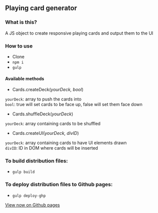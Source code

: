 ## Playing card generator

### What is this?
A JS object to create responsive playing cards and output them to the UI

### How to use
* Clone
* `npm i`
* `gulp`

#### Available methods
* Cards.createDeck(_yourDeck, bool_)

`yourDeck`: array to push the cards into  <br /> `bool`: true will set cards to be face up, false will set them face down

* Cards.shuffleDeck(_yourDeck_)

`yourDeck`: array containing cards to be shuffled

* Cards.createUI(_yourDeck, divID_)

`yourDeck`: array containing cards to have UI elements drawn  <br />  `divID`: ID in DOM where cards will be inserted

### To build distribution files:
* `gulp build`

### To deploy distribution files to Github pages:
* `gulp deploy-ghp`

[View now on Github pages](https://freshlybakedcode.github.io/playing-cards/)